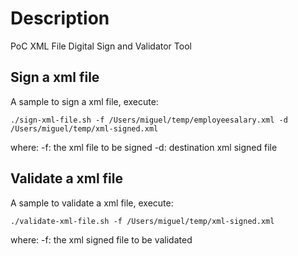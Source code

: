# Description
PoC XML File Digital Sign and Validator Tool

## Sign a xml file
A sample to sign a xml file, execute:

```
./sign-xml-file.sh -f /Users/miguel/temp/employeesalary.xml -d /Users/miguel/temp/xml-signed.xml
 ```
 
 where: 
 -f: the xml file to be signed
 -d: destination xml signed file 
 
## Validate a xml file
A sample to validate a xml file, execute:

```
./validate-xml-file.sh -f /Users/miguel/temp/xml-signed.xml
```
 where: 
 -f: the xml signed file to be validated
